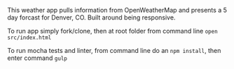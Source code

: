 This weather app pulls information from OpenWeatherMap and presents a 5 day forcast for Denver, CO. Built around being responsive.

To run app simply fork/clone, then at root folder from command line ```open src/index.html```

To run mocha tests and linter, from command line do an ```npm install```, then enter command ```gulp```
